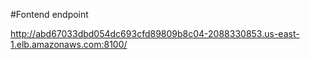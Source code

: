 #Fontend endpoint

http://abd67033dbd054dc693cfd89809b8c04-2088330853.us-east-1.elb.amazonaws.com:8100/